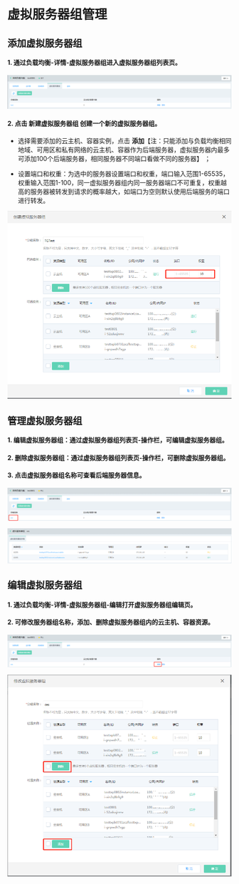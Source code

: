# 虚拟服务器组管理

## 添加虚拟服务器组

#### 1. 通过负载均衡-详情-虚拟服务器组进入虚拟服务器组列表页。
![虚拟服务器组列表页](../../../../image/Networking/NLB/NLB-VSList.png)

#### 2. 点击 **新建虚拟服务器组** 创建一个新的虚拟服务器组。

- 选择需要添加的云主机、容器实例，点击 **添加**【注：只能添加与负载均衡相同地域、可用区和私有网络的云主机、容器作为后端服务器，虚拟服务器内最多可添加100个后端服务器，相同服务器不同端口看做不同的服务器】 ；

- 设置端口和权重：为选中的服务器设置端口和权重，端口输入范围1-65535，权重输入范围1-100，同一虚拟服务器组内同一服务器端口不可重复，权重越高的服务器被转发到请求的概率越大，如端口为空则默认使用后端服务的端口进行转发。	

![设置端口和权重](../../../../image/Networking/NLB/NLB-TGAddTargets.png)

## 管理虚拟服务器组

#### 1. 编辑虚拟服务器组：通过虚拟服务器组列表页-操作栏，可编辑虚拟服务器组。

#### 2. 删除虚拟服务器组：通过虚拟服务器组列表页-操作栏，可删除虚拟服务器组。

#### 3. 点击虚拟服务器组名称可查看后端服务器信息。

![管理虚拟服务器组](../../../../image/Networking/NLB/NLB-TGDetailEntrance.png)

![查看虚拟服务器组](../../../../image/Networking/NLB/NLB-TGDetail.png)
		
## 编辑虚拟服务器组

#### 1. 通过负载均衡-详情-虚拟服务器组-编辑打开虚拟服务器组编辑页。

#### 2. 可修改服务器组名称，添加、删除虚拟服务器组内的云主机、容器资源。

![修改虚拟服务器组](../../../../image/Networking/NLB/NLB-TGEditEntrance.png)

![修改虚拟服务器组](../../../../image/Networking/NLB/NLB-TGEdit.png)
		
